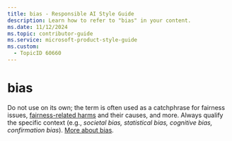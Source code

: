 ```yaml
---
title: bias - Responsible AI Style Guide
description: Learn how to refer to "bias" in your content.
ms.date: 11/12/2024
ms.topic: contributor-guide
ms.service: microsoft-product-style-guide
ms.custom:
  - TopicID 60660
---
```



# bias

Do not use on its own; the term is often used as a catchphrase for fairness issues, [fairness-related harms](~\responsible-ai-style-guide\a-z-word-list\f\fairness-related-harms.md) and their causes, and more. Always qualify the specific context (e.g., *societal bias, statistical bias, cognitive bias, confirmation bias*). [More about bias](~\responsible-ai-style-guide\fairness\top-tips\know-fairness-terms-to-use-and-terms-to-avoid.md).   

